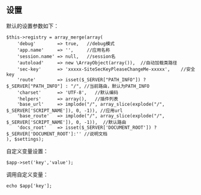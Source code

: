 设置
------------

默认的设置参数如下：

    $this->registry = array_merge(array(
        'debug'        => true,   //debug模式
        'app.name'     => '',     //应用名称
        'session.name' => null,   //session名
        'autoload'     => new \ArrayObject(array()),  //自动加载类路径
        'sec-key'      => 'xxxxx-SiteSecKeyPleaseChangeMe-xxxxx',    //安全key
        'route'        => isset($_SERVER["PATH_INFO"]) ? $_SERVER["PATH_INFO"] : "/", //当前路由，默认为PATH_INFO
        'charset'      => 'UTF-8',   //默认编码
        'helpers'      => array(),   //插件列表
        'base_url'     => implode("/", array_slice(explode("/", $_SERVER['SCRIPT_NAME']), 0, -1)), //应用url
        'base_route'   => implode("/", array_slice(explode("/", $_SERVER['SCRIPT_NAME']), 0, -1)),  //默认路由
        'docs_root'    => isset($_SERVER['DOCUMENT_ROOT']) ? $_SERVER['DOCUMENT_ROOT']:'' //说明文档
    ), $settings);

自定义变量设置：

    $app->set('key','value');

调用自定义变量：

    echo $app['key'];
